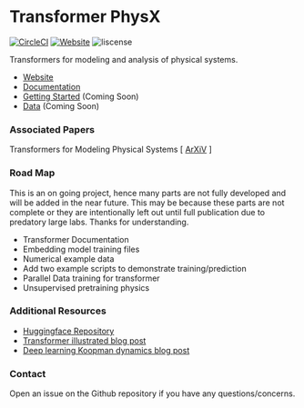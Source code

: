 # Transformer PhysX
[![CircleCI]()]() [![Website](https://img.shields.io/website?url=https%3A%2F%2Fzabaras.github.io%2Ftransformer-physx%2F)](https://zabaras.github.io/transformer-physx/) ![liscense](https://img.shields.io/github/license/zabaras/transformer-physx)

Transformers for modeling and analysis of physical systems.

- [Website](https://zabaras.github.io/transformer-physx/)
- [Documentation]()
- [Getting Started]() (Coming Soon)
- [Data]() (Coming Soon)

### Associated Papers

Transformers for Modeling Physical Systems [ [ArXiV](https://arxiv.org/abs/2010.03957) ]

### Road Map

This is an on going project, hence many parts are not fully developed and will be added in the near future.
This may be because these parts are not complete or they are intentionally left out until full publication due to predatory large labs.
Thanks for understanding.

- Transformer Documentation
- Embedding model training files
- Numerical example data
- Add two example scripts to demonstrate training/prediction
- Parallel Data training for transformer
- Unsupervised pretraining physics


### Additional Resources

- [Huggingface Repository](https://github.com/huggingface/transformers)
- [Transformer illustrated blog post](https://jalammar.github.io/illustrated-transformer/)
- [Deep learning Koopman dynamics blog post](https://nicholasgeneva.com/deep-learning/koopman/dynamics/2020/05/30/intro-to-koopman.html)


### Contact
Open an issue on the Github repository if you have any questions/concerns.